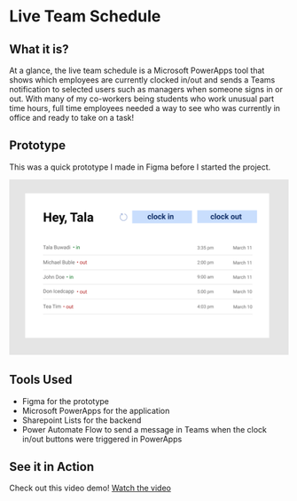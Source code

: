 # Live Team Schedule

## What it is?
At a glance, the live team schedule is a Microsoft PowerApps tool that shows which employees are currently clocked in/out and sends a Teams notification to selected users such as managers when someone signs in or out. With many of my co-workers being students who work unusual part time hours, full time employees needed a way to see who was currently in office and ready to take on a task!

## Prototype
This was a quick prototype I made in Figma before I started the project.
<p align="center">
  <img src="./picture.png" alt="Prototype Image" width="738">
</p>

## Tools Used
* Figma for the prototype
* Microsoft PowerApps for the application
* Sharepoint Lists for the backend
* Power Automate Flow to send a message in Teams when the clock in/out buttons were triggered in PowerApps

## See it in Action
Check out this video demo!
[Watch the video](https://www.youtube.com/watch?v=yJAmyP3cJcY)
